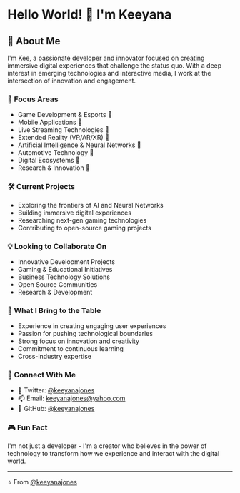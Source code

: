 
# Hello World! 👋 I'm Keeyana

## 👀 About Me
I'm Kee, a passionate developer and innovator focused on creating immersive digital experiences that challenge the status quo. With a deep interest in emerging technologies and interactive media, I work at the intersection of innovation and engagement.

### 🎯 Focus Areas
- Game Development & Esports 🌱
- Mobile Applications 🌱
- Live Streaming Technologies 🌱
- Extended Reality (VR/AR/XR) 🌱
- Artificial Intelligence & Neural Networks 🌱
- Automotive Technology 🌱
- Digital Ecosystems 🌱
- Research & Innovation 🌱

### 🛠️ Current Projects
- Exploring the frontiers of AI and Neural Networks
- Building immersive digital experiences
- Researching next-gen gaming technologies
- Contributing to open-source gaming projects

### 💡 Looking to Collaborate On
- Innovative Development Projects
- Gaming & Educational Initiatives
- Business Technology Solutions
- Open Source Communities
- Research & Development

### 🌟 What I Bring to the Table
- Experience in creating engaging user experiences
- Passion for pushing technological boundaries
- Strong focus on innovation and creativity
- Commitment to continuous learning
- Cross-industry expertise

<!--- ### 📊 GitHub Stats
![Your GitHub stats](https://github-readme-stats.vercel.app/api?username=keeyanajones&show_icons=true&theme=radical)
--->

### 🔗 Connect With Me
- 💞️ Twitter: [@keeyanajones](https://twitter.com/keeyanajones)
- 📫 Email: keeyanajones@yahoo.com
- 💞️ GitHub: [@keeyanajones](https://github.com/keeyanajones)

### 🎮 Fun Fact
I'm not just a developer - I'm a creator who believes in the power of technology to transform how we experience and interact with the digital world.

---
⭐️ From [@keeyanajones](https://github.com/keeyanajones)

<!---
keeyanajones/keeyanajones is a ✨ special ✨ repository because its `README.md` (this file) appears on your GitHub profile.
You can click the Preview link to take a look at your changes.
--->
